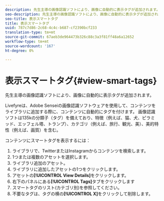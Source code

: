 ```yaml
---
description: 先生主導の画像認識ソフトにより、画像に自動的に表示タグが追加されます。
seo-description: 先生主導の画像認識ソフトにより、画像に自動的に表示タグが追加されます。
seo-title: 表示スマートタグ
title: 表示スマートタグ
uuid: 787c7d86-2c68-4c4c-b687-cf2390bcf233
translation-type: tm+mt
source-git-commit: 67aeb3de964473b326c88c3a3f81ff48a6a12652
workflow-type: tm+mt
source-wordcount: '167'
ht-degree: 0%

---
```



# 表示スマートタグ{#view-smart-tags}

先生主導の画像認識ソフトにより、画像に自動的に表示タグが追加されます。

Livefyreは、Adobe Senseiの画像認識ソフトウェアを使用して、コンテンツをライブラリに追加する際に、コンテンツに自動的にタグを付けます。 画像認識ソフトは135kの分類子（タグ）を備えており、特徴（例えば、猫、犬、ピラミッド、エッフェル塔、トランプ）、カテゴリ（例えば、旅行、観光、美）、美的特性（例えば、画質）を含む。

コンテンツにスマートタグを表示するには：

1. ライブラリで、TwitterまたはInstagramからコンテンツを検索します。
1. 1つまたは複数のアセットを選択します。
1. ライブラリ追加のアセット。
1. ライブラリに追加したアセットの1つをクリックします。
1. アセットの&#x200B;**[!UICONTROL View Details]**&#x200B;をクリックします。
1. 右下のパネルにある&#x200B;**[!UICONTROL Tags]**&#x200B;タブをクリックします
1. スマートタグのリスト(カテゴリ別)を参照してください。
1. 不要なタグは、タグの横の&#x200B;**[!UICONTROL X]**&#x200B;をクリックして削除します。

